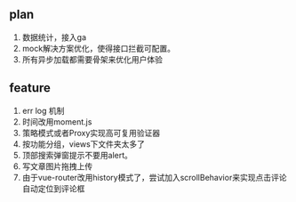## plan
1. 数据统计，接入ga
2. mock解决方案优化，使得接口拦截可配置。
3. 所有异步加载都需要骨架来优化用户体验
## feature
1. err log 机制
2. 时间改用moment.js
3. 策略模式或者Proxy实现高可复用验证器
4. 按功能分组，views下文件夹太多了
5. 顶部搜索弹窗提示不要用alert。
6. 写文章图片拖拽上传
7. 由于vue-router改用history模式了，尝试加入scrollBehavior来实现点击评论自动定位到评论框

